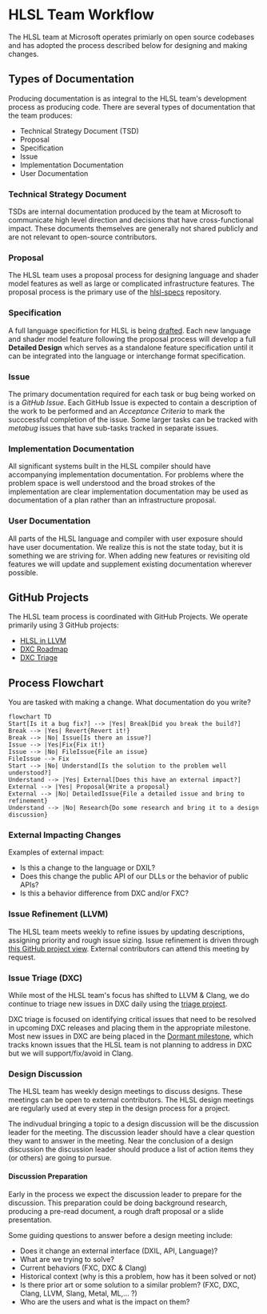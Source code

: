 # HLSL Team Workflow

The HLSL team at Microsoft operates primiarly on open source codebases and has adopted the process described below for designing and making changes.

## Types of Documentation

Producing documentation is as integral to the HLSL team's development process as producing code. There are several types of documentation that the team produces:

* Technical Strategy Document (TSD)
* Proposal
* Specification
* Issue
* Implementation Documentation
* User Documentation

### Technical Strategy Document

TSDs are internal documentation produced by the team at Microsoft to communicate high level direction and decisions that have cross-functional impact. These documents themselves are generally not shared publicly and are not relevant to open-source contributors.

### Proposal

The HLSL team uses a proposal process for designing language and shader model features as well as large or complicated infrastructure features. The proposal process is the primary use of the [hlsl-specs](https://github.com/microsoft/hlsl-specs) repository.

### Specification

A full language specifiction for HLSL is being [drafted](https://github.com/microsoft/hlsl-specs/tree/main/specs/language). Each new language and shader model feature following the proposal process will develop a full **Detailed Design** which serves as a standalone feature specification until it can be integrated into the language or interchange format specification.

### Issue

The primary documentation required for each task or bug being worked on is a _GitHub Issue_. Each GitHub Issue is expected to contain a description of the work to be performed and an _Acceptance Criteria_ to mark the succcessful completion of the issue. Some larger tasks can be tracked with _metabug_ issues that have sub-tasks tracked in separate issues.

### Implementation Documentation

All significant systems built in the HLSL compiler should have accompanying implementation documentation. For problems where the problem space is well understood and the broad strokes of the implementation are clear implementation documentation may be used as documentation of a plan rather than an infrastructure proposal.

### User Documentation

All parts of the HLSL language and compiler with user exposure should have user documentation. We realize this is not the state today, but it is something we are striving for. When adding new features or revisiting old features we will update and supplement existing documentation wherever possible.

## GitHub Projects

The HLSL team process is coordinated with GitHub Projects. We operate primarily using 3 GitHub projects:
* [HLSL in LLVM](https://github.com/orgs/llvm/projects/4/views/3)
* [DXC Roadmap](https://github.com/orgs/microsoft/projects/884)
* [DXC Triage](https://github.com/orgs/microsoft/projects/891)

## Process Flowchart

You are tasked with making a change. What documentation do you write?

```mermaid
flowchart TD
Start[Is it a bug fix?] --> |Yes| Break[Did you break the build?]
Break --> |Yes| Revert{Revert it!}
Break --> |No| Issue[Is there an issue?]
Issue --> |Yes|Fix{Fix it!}
Issue --> |No| FileIssue{File an issue}
FileIssue --> Fix
Start --> |No| Understand[Is the solution to the problem well understood?]
Understand --> |Yes| External[Does this have an external impact?]
External --> |Yes| Proposal{Write a proposal}
External --> |No| DetailedIssue{File a detailed issue and bring to refinement}
Understand --> |No| Research{Do some research and bring it to a design discussion}
```

### External Impacting Changes

Examples of external impact:
* Is this a change to the language or DXIL?
* Does this change the public API of our DLLs or the behavior of public APIs?
* Is this a behavior difference from DXC and/or FXC?

### Issue Refinement (LLVM)

The HLSL team meets weekly to refine issues by updating descriptions, assigning priority and rough issue sizing. Issue refinement is driven through [this GitHub project view](https://github.com/orgs/llvm/projects/4/views/13). External contributors can attend this meeting by request.

### Issue Triage (DXC)

While most of the HLSL team's focus has shifted to LLVM & Clang, we do continue to triage new issues in DXC daily using the [triage project](https://github.com/orgs/microsoft/projects/891/views/1).

DXC triage is focused on identifying critical issues that need to be resolved in upcoming DXC releases and placing them in the appropriate milestone. Most new issues in DXC are being placed in the [Dormant milestone](https://github.com/microsoft/DirectXShaderCompiler/milestone/11), which tracks known issues that the HLSL team is not planning to address in DXC but we will support/fix/avoid in Clang.

### Design Discussion

The HLSL team has weekly design meetings to discuss designs. These meetings can be open to external contributors. The HLSL design meetings are regularly used at every step in the design process for a project.

The indivudual bringing a topic to a design discussion will be the discussion leader for the meeting. The discussion leader should have a clear question they want to answer in the meeting. Near the conclusion of a design discussion the discussion leader should produce a list of action items they (or others) are going to pursue.

#### Discussion Preparation

Early in the process we expect the discussion leader to prepare for the discussion. This preparation could be doing background research, producing a pre-read document, a rough draft proposal or a slide presentation.

Some guiding questions to answer before a design meeting include:
* Does it change an external interface (DXIL, API, Language)?
* What are we trying to solve?
* Current behaviors (FXC, DXC & Clang)
* Historical context (why is this a problem, how has it been solved or not)
* Is there prior art or some solution to a similar problem? (FXC, DXC, Clang, LLVM, Slang, Metal, ML,... ?)
* Who are the users and what is the impact on them?
